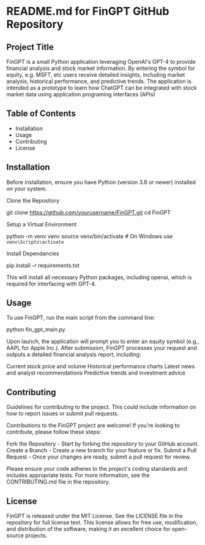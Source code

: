 # README.md for FinGPT GitHub Repository

## Project Title
FinGPT is a small Python application leveraging OpenAI's GPT-4 to provide financial analysis and stock market information. By entering the symbol for equity, e.g. MSFT, etc users receive detailed insights, including market analysis, historical performance, and predictive trends. The application is intended as a prototype to learn how ChatGPT can be integrated with stock market data using application programing interfaces (APIs) 

## Table of Contents
- Installation
- Usage
- Contributing
- License

## Installation
Before installation, ensure you have Python (version 3.8 or newer) installed on your system.

Clone the Repository

git clone https://github.com/yourusername/FinGPT.git
cd FinGPT

Setup a Virtual Environment

python -m venv venv
source venv/bin/activate  # On Windows use `venv\Scripts\activate`

Install Dependancies

pip install -r requirements.txt

This will install all necessary Python packages, including openai, which is required for interfacing with GPT-4.

## Usage
To use FinGPT, run the main script from the command line:

python fin_gpt_main.py

Upon launch, the application will prompt you to enter an equity symbol (e.g., AAPL for Apple Inc.). After submission, FinGPT processes your request and outputs a detailed financial analysis report, including:

Current stock price and volume
Historical performance charts
Latest news and analyst recommendations
Predictive trends and investment advice

## Contributing
Guidelines for contributing to the project. This could include information on how to report issues or submit pull requests.

Contributions to the FinGPT project are welcome! If you're looking to contribute, please follow these steps:

Fork the Repository - Start by forking the repository to your GitHub account.
Create a Branch - Create a new branch for your feature or fix.
Submit a Pull Request - Once your changes are ready, submit a pull request for review.

Please ensure your code adheres to the project's coding standards and includes appropriate tests. For more information, see the CONTRIBUTING.md file in the repository.


## License

FinGPT is released under the MIT License. See the LICENSE file in the repository for full license text. This license allows for free use, modification, and distribution of the software, making it an excellent choice for open-source projects.



